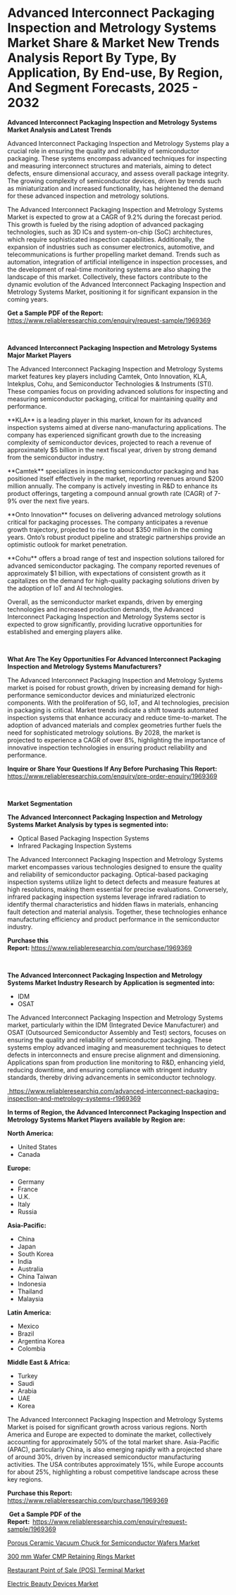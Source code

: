 <p><h1>Advanced Interconnect Packaging Inspection and Metrology Systems Market Share & Market New Trends Analysis Report By Type, By Application, By End-use, By Region, And Segment Forecasts, 2025 - 2032</h1></p><p><strong>Advanced Interconnect Packaging Inspection and Metrology Systems Market Analysis and Latest Trends</strong></p>
<p><p>Advanced Interconnect Packaging Inspection and Metrology Systems play a crucial role in ensuring the quality and reliability of semiconductor packaging. These systems encompass advanced techniques for inspecting and measuring interconnect structures and materials, aiming to detect defects, ensure dimensional accuracy, and assess overall package integrity. The growing complexity of semiconductor devices, driven by trends such as miniaturization and increased functionality, has heightened the demand for these advanced inspection and metrology solutions.</p><p>The Advanced Interconnect Packaging Inspection and Metrology Systems Market is expected to grow at a CAGR of 9.2% during the forecast period. This growth is fueled by the rising adoption of advanced packaging technologies, such as 3D ICs and system-on-chip (SoC) architectures, which require sophisticated inspection capabilities. Additionally, the expansion of industries such as consumer electronics, automotive, and telecommunications is further propelling market demand. Trends such as automation, integration of artificial intelligence in inspection processes, and the development of real-time monitoring systems are also shaping the landscape of this market. Collectively, these factors contribute to the dynamic evolution of the Advanced Interconnect Packaging Inspection and Metrology Systems Market, positioning it for significant expansion in the coming years.</p></p>
<p><strong>Get a Sample PDF of the Report:&nbsp;</strong> <a href="https://www.reliableresearchiq.com/enquiry/request-sample/1969369?utm_campaign=1137&utm_medium=2&utm_source=Github&utm_content=ia&utm_term=13022025&utm_id=advanced-interconnect-packaging-inspection-and-metrology-systems">https://www.reliableresearchiq.com/enquiry/request-sample/1969369</a></p>
<p>&nbsp;</p>
<p><strong>Advanced Interconnect Packaging Inspection and Metrology Systems Major Market Players</strong></p>
<p><p>The Advanced Interconnect Packaging Inspection and Metrology Systems market features key players including Camtek, Onto Innovation, KLA, Intekplus, Cohu, and Semiconductor Technologies & Instruments (STI). These companies focus on providing advanced solutions for inspecting and measuring semiconductor packaging, critical for maintaining quality and performance.</p><p>**KLA** is a leading player in this market, known for its advanced inspection systems aimed at diverse nano-manufacturing applications. The company has experienced significant growth due to the increasing complexity of semiconductor devices, projected to reach a revenue of approximately $5 billion in the next fiscal year, driven by strong demand from the semiconductor industry.</p><p>**Camtek** specializes in inspecting semiconductor packaging and has positioned itself effectively in the market, reporting revenues around $200 million annually. The company is actively investing in R&D to enhance its product offerings, targeting a compound annual growth rate (CAGR) of 7-9% over the next five years.</p><p>**Onto Innovation** focuses on delivering advanced metrology solutions critical for packaging processes. The company anticipates a revenue growth trajectory, projected to rise to about $350 million in the coming years. Onto’s robust product pipeline and strategic partnerships provide an optimistic outlook for market penetration.</p><p>**Cohu** offers a broad range of test and inspection solutions tailored for advanced semiconductor packaging. The company reported revenues of approximately $1 billion, with expectations of consistent growth as it capitalizes on the demand for high-quality packaging solutions driven by the adoption of IoT and AI technologies.</p><p>Overall, as the semiconductor market expands, driven by emerging technologies and increased production demands, the Advanced Interconnect Packaging Inspection and Metrology Systems sector is expected to grow significantly, providing lucrative opportunities for established and emerging players alike.</p></p>
<p>&nbsp;</p>
<p><strong>What Are The Key Opportunities For Advanced Interconnect Packaging Inspection and Metrology Systems Manufacturers?</strong></p>
<p><p>The Advanced Interconnect Packaging Inspection and Metrology Systems market is poised for robust growth, driven by increasing demand for high-performance semiconductor devices and miniaturized electronic components. With the proliferation of 5G, IoT, and AI technologies, precision in packaging is critical. Market trends indicate a shift towards automated inspection systems that enhance accuracy and reduce time-to-market. The adoption of advanced materials and complex geometries further fuels the need for sophisticated metrology solutions. By 2028, the market is projected to experience a CAGR of over 8%, highlighting the importance of innovative inspection technologies in ensuring product reliability and performance.</p></p>
<p><strong>Inquire or Share Your Questions If Any Before Purchasing This Report:</strong> <a href="https://www.reliableresearchiq.com/enquiry/pre-order-enquiry/1969369?utm_campaign=1137&utm_medium=2&utm_source=Github&utm_content=ia&utm_term=13022025&utm_id=advanced-interconnect-packaging-inspection-and-metrology-systems">https://www.reliableresearchiq.com/enquiry/pre-order-enquiry/1969369</a></p>
<p>&nbsp;</p>
<p><strong>Market Segmentation</strong></p>
<p><strong>The Advanced Interconnect Packaging Inspection and Metrology Systems Market Analysis by types is segmented into:</strong></p>
<p><ul><li>Optical Based Packaging Inspection Systems</li><li>Infrared Packaging Inspection Systems</li></ul></p>
<p><p>The Advanced Interconnect Packaging Inspection and Metrology Systems market encompasses various technologies designed to ensure the quality and reliability of semiconductor packaging. Optical-based packaging inspection systems utilize light to detect defects and measure features at high resolutions, making them essential for precise evaluations. Conversely, infrared packaging inspection systems leverage infrared radiation to identify thermal characteristics and hidden flaws in materials, enhancing fault detection and material analysis. Together, these technologies enhance manufacturing efficiency and product performance in the semiconductor industry.</p></p>
<p><strong>Purchase this Report:&nbsp;</strong><a href="https://www.reliableresearchiq.com/purchase/1969369?utm_campaign=1137&utm_medium=2&utm_source=Github&utm_content=ia&utm_term=13022025&utm_id=advanced-interconnect-packaging-inspection-and-metrology-systems">https://www.reliableresearchiq.com/purchase/1969369</a></p>
<p>&nbsp;</p>
<p><strong>The Advanced Interconnect Packaging Inspection and Metrology Systems Market Industry Research by Application is segmented into:</strong></p>
<p><ul><li>IDM</li><li>OSAT</li></ul></p>
<p><p>The Advanced Interconnect Packaging Inspection and Metrology Systems market, particularly within the IDM (Integrated Device Manufacturer) and OSAT (Outsourced Semiconductor Assembly and Test) sectors, focuses on ensuring the quality and reliability of semiconductor packaging. These systems employ advanced imaging and measurement techniques to detect defects in interconnects and ensure precise alignment and dimensioning. Applications span from production line monitoring to R&D, enhancing yield, reducing downtime, and ensuring compliance with stringent industry standards, thereby driving advancements in semiconductor technology.</p></p>
<p><a href="https://www.reliableresearchiq.com/advanced-interconnect-packaging-inspection-and-metrology-systems-r1969369?utm_campaign=1137&utm_medium=2&utm_source=Github&utm_content=ia&utm_term=13022025&utm_id=advanced-interconnect-packaging-inspection-and-metrology-systems">&nbsp;https://www.reliableresearchiq.com/advanced-interconnect-packaging-inspection-and-metrology-systems-r1969369</a></p>
<p><strong>In terms of Region, the Advanced Interconnect Packaging Inspection and Metrology Systems Market Players available by Region are:</strong></p>
<p>
    <p> <strong> North America: </strong>
        <ul>
            <li>United States</li>
            <li>Canada</li>
        </ul>
        </p> 
    <p> <strong> Europe: </strong>
        <ul>
            <li>Germany</li>
            <li>France</li>
            <li>U.K.</li>
            <li>Italy</li>
            <li>Russia</li>
        </ul>
        </p> 
    <p> <strong> Asia-Pacific: </strong>
        <ul>
            <li>China</li>
            <li>Japan</li>
            <li>South Korea</li>
            <li>India</li>
            <li>Australia</li>
            <li>China Taiwan</li>
            <li>Indonesia</li>
            <li>Thailand</li>
            <li>Malaysia</li>
        </ul>
        </p> 
    <p> <strong> Latin America: </strong>
        <ul>
            <li>Mexico</li>
            <li>Brazil</li>
            <li>Argentina Korea</li>
            <li>Colombia</li>
        </ul>
        </p> 
    <p> <strong> Middle East & Africa: </strong>
        <ul>
            <li>Turkey</li>
            <li>Saudi</li>
            <li>Arabia</li>
            <li>UAE</li>
            <li>Korea</li>
        </ul>
    </p>
    </p>
<p><p>The Advanced Interconnect Packaging Inspection and Metrology Systems Market is poised for significant growth across various regions. North America and Europe are expected to dominate the market, collectively accounting for approximately 50% of the total market share. Asia-Pacific (APAC), particularly China, is also emerging rapidly with a projected share of around 30%, driven by increased semiconductor manufacturing activities. The USA contributes approximately 15%, while Europe accounts for about 25%, highlighting a robust competitive landscape across these key regions.</p></p>
<p><strong>Purchase this Report: </strong><a href="https://www.reliableresearchiq.com/purchase/1969369?utm_campaign=1137&utm_medium=2&utm_source=Github&utm_content=ia&utm_term=13022025&utm_id=advanced-interconnect-packaging-inspection-and-metrology-systems">https://www.reliableresearchiq.com/purchase/1969369</a></p>
<p>&nbsp;<strong>Get a Sample PDF of the Report:&nbsp;&nbsp;</strong><a href="https://www.reliableresearchiq.com/enquiry/request-sample/1969369?utm_campaign=1137&utm_medium=2&utm_source=Github&utm_content=ia&utm_term=13022025&utm_id=advanced-interconnect-packaging-inspection-and-metrology-systems">https://www.reliableresearchiq.com/enquiry/request-sample/1969369</a></p>
<p><strong></strong></p>
<p><p><a href="https://github.com/enolvesey/Market-Research-Report-List-1/blob/main/porous-ceramic-vacuum-chuck-for-semiconductor-wafers-market.md?utm_campaign=1137&utm_medium=2&utm_source=Github&utm_content=ia&utm_term=13022025&utm_id=advanced-interconnect-packaging-inspection-and-metrology-systems">Porous Ceramic Vacuum Chuck for Semiconductor Wafers Market</a></p><p><a href="https://github.com/peggiputra7o/Market-Research-Report-List-1/blob/main/300-mm-wafer-cmp-retaining-rings-market.md?utm_campaign=1137&utm_medium=2&utm_source=Github&utm_content=ia&utm_term=13022025&utm_id=advanced-interconnect-packaging-inspection-and-metrology-systems">300 mm Wafer CMP Retaining Rings Market</a></p><p><a href="https://github.com/sevitadwiani/Market-Research-Report-List-1/blob/main/restaurant-point-of-sale-pos-terminal-market.md?utm_campaign=1137&utm_medium=2&utm_source=Github&utm_content=ia&utm_term=13022025&utm_id=advanced-interconnect-packaging-inspection-and-metrology-systems">Restaurant Point of Sale (POS) Terminal Market</a></p><p><a href="https://github.com/lestymbango/Market-Research-Report-List-1/blob/main/electric-beauty-devices-market.md?utm_campaign=1137&utm_medium=2&utm_source=Github&utm_content=ia&utm_term=13022025&utm_id=advanced-interconnect-packaging-inspection-and-metrology-systems">Electric Beauty Devices Market</a></p></p>